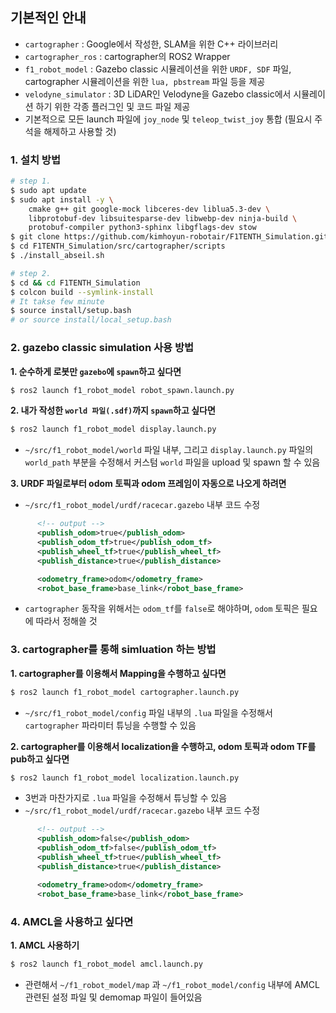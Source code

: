 ## 기본적인 안내
- `cartographer` : Google에서 작성한, SLAM을 위한 C++ 라이브러리
- `cartographer_ros` : cartographer의 ROS2 Wrapper
- `f1_robot_model` : Gazebo classic 시뮬레이션을 위한 `URDF, SDF` 파일, cartographer 시뮬레이션을 위한 `lua, pbstream` 파일 등을 제공
- `velodyne_simulator` : 3D LiDAR인 Velodyne을 Gazebo classic에서 시뮬레이션 하기 위한 각종 플러그인 및 코드 파일 제공
- 기본적으로 모든 launch 파일에 `joy_node` 및 `teleop_twist_joy` 통합 (필요시 주석을 해제하고 사용할 것)

### 1. 설치 방법
```bash
# step 1.
$ sudo apt update
$ sudo apt install -y \
    cmake g++ git google-mock libceres-dev liblua5.3-dev \
    libprotobuf-dev libsuitesparse-dev libwebp-dev ninja-build \
    protobuf-compiler python3-sphinx libgflags-dev stow
$ git clone https://github.com/kimhoyun-robotair/F1TENTH_Simulation.git
$ cd F1TENTH_Simulation/src/cartographer/scripts
$ ./install_abseil.sh

# step 2.
$ cd && cd F1TENTH_Simulation
$ colcon build --symlink-install
# It takse few minute
$ source install/setup.bash
# or source install/local_setup.bash
```

### 2. gazebo classic simulation 사용 방법
**1. 순수하게 로봇만 `gazebo`에 `spawn`하고 싶다면**
```bash
$ ros2 launch f1_robot_model robot_spawn.launch.py
```

**2. 내가 작성한 `world 파일(.sdf)`까지 `spawn`하고 싶다면**
```bash
$ ros2 launch f1_robot_model display.launch.py
```
- `~/src/f1_robot_model/world` 파일 내부, 그리고 `display.launch.py` 파일의 `world_path` 부분을 수정해서 커스텀 `world` 파일을 upload 및 spawn 할 수 있음

**3. URDF 파일로부터 odom 토픽과 odom 프레임이 자동으로 나오게 하려면**
- `~/src/f1_robot_model/urdf/racecar.gazebo` 내부 코드 수정
```xml
      <!-- output -->
      <publish_odom>true</publish_odom>
      <publish_odom_tf>true</publish_odom_tf>
      <publish_wheel_tf>true</publish_wheel_tf>
      <publish_distance>true</publish_distance>

      <odometry_frame>odom</odometry_frame>
      <robot_base_frame>base_link</robot_base_frame>
```
- `cartographer` 동작을 위해서는 `odom_tf`를 `false`로 해야하며, `odom` 토픽은 필요에 따라서 정해쓸 것


### 3. cartographer를 통해 simluation 하는 방법
**1. cartographer를 이용해서 Mapping을 수행하고 싶다면**
```bash
$ ros2 launch f1_robot_model cartographer.launch.py
```
- `~/src/f1_robot_model/config` 파일 내부의 `.lua` 파일을 수정해서 `cartographer` 파라미터 튜닝을 수행할 수 있음

**2. cartographer를 이용해서 localization을 수행하고, odom 토픽과 odom TF를 pub하고 싶다면**
```bash
$ ros2 launch f1_robot_model localization.launch.py
```
- 3번과 마찬가지로 `.lua` 파일을 수정해서 튜닝할 수 있음
- `~/src/f1_robot_model/urdf/racecar.gazebo` 내부 코드 수정
```xml
      <!-- output -->
      <publish_odom>false</publish_odom>
      <publish_odom_tf>false</publish_odom_tf>
      <publish_wheel_tf>true</publish_wheel_tf>
      <publish_distance>true</publish_distance>

      <odometry_frame>odom</odometry_frame>
      <robot_base_frame>base_link</robot_base_frame>
```

### 4. AMCL을 사용하고 싶다면
**1. AMCL 사용하기**
```bash
$ ros2 launch f1_robot_model amcl.launch.py
```
- 관련해서 `~/f1_robot_model/map` 과 `~/f1_robot_model/config` 내부에 AMCL 관련된 설정 파일 및 demomap 파일이 들어있음
